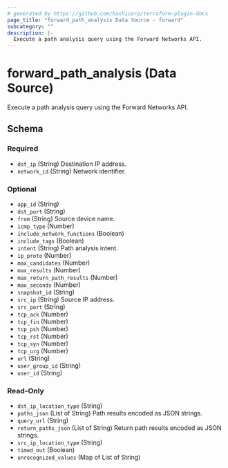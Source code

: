 ```yaml
---
# generated by https://github.com/hashicorp/terraform-plugin-docs
page_title: "forward_path_analysis Data Source - forward"
subcategory: ""
description: |-
  Execute a path analysis query using the Forward Networks API.
---
```


# forward_path_analysis (Data Source)

Execute a path analysis query using the Forward Networks API.



<!-- schema generated by tfplugindocs -->
## Schema

### Required

- `dst_ip` (String) Destination IP address.
- `network_id` (String) Network identifier.

### Optional

- `app_id` (String)
- `dst_port` (String)
- `from` (String) Source device name.
- `icmp_type` (Number)
- `include_network_functions` (Boolean)
- `include_tags` (Boolean)
- `intent` (String) Path analysis intent.
- `ip_proto` (Number)
- `max_candidates` (Number)
- `max_results` (Number)
- `max_return_path_results` (Number)
- `max_seconds` (Number)
- `snapshot_id` (String)
- `src_ip` (String) Source IP address.
- `src_port` (String)
- `tcp_ack` (Number)
- `tcp_fin` (Number)
- `tcp_psh` (Number)
- `tcp_rst` (Number)
- `tcp_syn` (Number)
- `tcp_urg` (Number)
- `url` (String)
- `user_group_id` (String)
- `user_id` (String)

### Read-Only

- `dst_ip_location_type` (String)
- `paths_json` (List of String) Path results encoded as JSON strings.
- `query_url` (String)
- `return_paths_json` (List of String) Return path results encoded as JSON strings.
- `src_ip_location_type` (String)
- `timed_out` (Boolean)
- `unrecognized_values` (Map of List of String)
